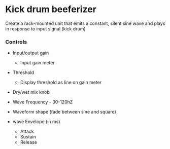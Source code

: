# Kick drum beeferizer

Create a rack-mounted unit that emits a constant, silent sine wave and plays in response to input signal (kick drum)

### Controls
- Input/output gain
  - Input gain meter

- Threshold
  - Display threshold as line on gain meter

- Dry/wet mix knob

- Wave Frequency - 30-120hZ

- Waveform shape (fade between sine and square)

- wave Envelope (in ms)
  - Attack
  - Sustain
  - Release